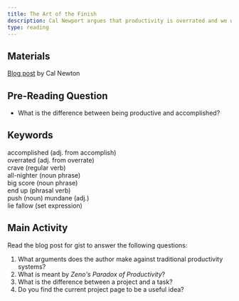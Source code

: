 ```yaml
---
title: The Art of the Finish
description: Cal Newport argues that productivity is overrated and we would be better off focusing on accomplishments
type: reading
---
```


## Materials

[Blog post][0] by Cal Newton  

## Pre-Reading Question

- What is the difference between being productive and accomplished?

## Keywords

accomplished (adj. from accomplish)  
overrated (adj. from overrate)  
crave (regular verb)  
all-nighter (noun phrase)  
big score (noun phrase)  
end up (phrasal verb)  
push (noun)
mundane (adj.)  
lie fallow (set expression)

## Main Activity

Read the blog post for gist to answer the following questions:

1. What arguments does the author make against traditional productivity systems?
2. What is meant by *Zeno's Paradox of Productivity*?
3. What is the difference between a project and a task?
4. Do you find the current project page to be a useful idea?  

[0]: https://www.scotthyoung.com/blog/2007/10/18/the-art-of-the-finish-how-to-go-from-busy-to-accomplished/
